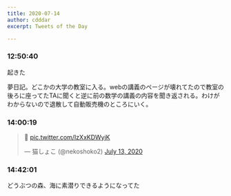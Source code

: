 ```yaml
---
title: 2020-07-14
author: cdddar
excerpt: Tweets of the Day

---
```


### 12:50:40

起きた

夢日記。どこかの大学の教室に入る。webの講義のページが壊れてたので教室の後ろに座ってたTAに聞くと逆に前の数学の講義の内容を聞き返される。わけがわからないので退散して自動販売機のところにいく。

### 14:00:19

<blockquote class="twitter-tweet"><p lang="und" dir="ltr">🦈 <a href="https://t.co/IzXxKDWyjK">pic.twitter.com/IzXxKDWyjK</a></p>&mdash; 猫しょこ (@nekoshoko2) <a href="https://twitter.com/nekoshoko2/status/1282603748464848896?ref_src=twsrc%5Etfw">July 13, 2020</a></blockquote> <script async src="https://platform.twitter.com/widgets.js" charset="utf-8"></script> 

### 14:42:01

どうぶつの森、海に素潜りできるようになってた


